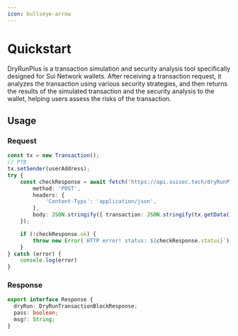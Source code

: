 ```yaml
---
icon: bullseye-arrow
---
```


# Quickstart

DryRunPlus is a transaction simulation and security analysis tool specifically designed for Sui Network wallets. After receiving a transaction request, it analyzes the transaction using various security strategies, and then returns the results of the simulated transaction and the security analysis to the wallet, helping users assess the risks of the transaction.

## Usage

### Request

```TypeScript
const tx = new Transaction();
// PTB
tx.setSender(userAddress);
try {
    const checkResponse = await fetch('https://api.suisec.tech/dryRunPlus', {
        method: 'POST',
        headers: {
            'Content-Typs': 'application/json',
        },
        body: JSON.stringify({ transaction: JSON.stringify(tx.getData()) })
    });

    if (!checkResponse.ok) {
        throw new Error(`HTTP error! status: ${checkResponse.status}`);
    }
} catch (error) {
    console.log(error)
}
```

### Response

```TypeScript
export interface Response {
  dryRun: DryRunTransactionBlockResponse;
  pass: boolean;
  msg?: String;
}
```